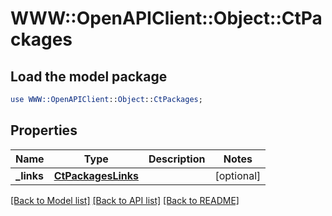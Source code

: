 # WWW::OpenAPIClient::Object::CtPackages

## Load the model package
```perl
use WWW::OpenAPIClient::Object::CtPackages;
```

## Properties
Name | Type | Description | Notes
------------ | ------------- | ------------- | -------------
**_links** | [**CtPackagesLinks**](CtPackagesLinks.md) |  | [optional] 

[[Back to Model list]](../README.md#documentation-for-models) [[Back to API list]](../README.md#documentation-for-api-endpoints) [[Back to README]](../README.md)


